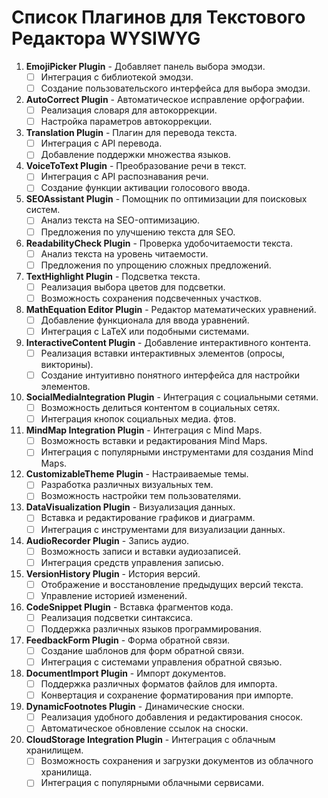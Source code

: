 # Список Плагинов для Текстового Редактора WYSIWYG


1. **EmojiPicker Plugin** - Добавляет панель выбора эмодзи.
    - [ ] Интеграция с библиотекой эмодзи.
    - [ ] Создание пользовательского интерфейса для выбора эмодзи.

2. **AutoCorrect Plugin** - Автоматическое исправление орфографии.
    - [ ] Реализация словаря для автокоррекции.
    - [ ] Настройка параметров автокоррекции.

3. **Translation Plugin** - Плагин для перевода текста.
    - [ ] Интеграция с API перевода.
    - [ ] Добавление поддержки множества языков.

4. **VoiceToText Plugin** - Преобразование речи в текст.
    - [ ] Интеграция с API распознавания речи.
    - [ ] Создание функции активации голосового ввода.

5. **SEOAssistant Plugin** - Помощник по оптимизации для поисковых систем.
    - [ ] Анализ текста на SEO-оптимизацию.
    - [ ] Предложения по улучшению текста для SEO.

6. **ReadabilityCheck Plugin** - Проверка удобочитаемости текста.
    - [ ] Анализ текста на уровень читаемости.
    - [ ] Предложения по упрощению сложных предложений.

7. **TextHighlight Plugin** - Подсветка текста.
    - [ ] Реализация выбора цветов для подсветки.
    - [ ] Возможность сохранения подсвеченных участков.

8. **MathEquation Editor Plugin** - Редактор математических уравнений.
   - [ ] Добавление функционала для ввода уравнений.
   - [ ] Интеграция с LaTeX или подобными системами.

9. **InteractiveContent Plugin** - Добавление интерактивного контента.
   - [ ] Реализация вставки интерактивных элементов (опросы, викторины).
   - [ ] Создание интуитивно понятного интерфейса для настройки элементов.

10. **SocialMediaIntegration Plugin** - Интеграция с социальными сетями.
    - [ ] Возможность делиться контентом в социальных сетях.
    - [ ] Интеграция кнопок социальных медиа. фтов.

11. **MindMap Integration Plugin** - Интеграция с Mind Maps.
    - [ ] Возможность вставки и редактирования Mind Maps.
    - [ ] Интеграция с популярными инструментами для создания Mind Maps.

12. **CustomizableTheme Plugin** - Настраиваемые темы.
    - [ ] Разработка различных визуальных тем.
    - [ ] Возможность настройки тем пользователями.

13. **DataVisualization Plugin** - Визуализация данных.
    - [ ] Вставка и редактирование графиков и диаграмм.
    - [ ] Интеграция с инструментами для визуализации данных.

14. **AudioRecorder Plugin** - Запись аудио.
    - [ ] Возможность записи и вставки аудиозаписей.
    - [ ] Интеграция средств управления записью.

15. **VersionHistory Plugin** - История версий.
    - [ ] Отображение и восстановление предыдущих версий текста.
    - [ ] Управление историей изменений.

16. **CodeSnippet Plugin** - Вставка фрагментов кода.
    - [ ] Реализация подсветки синтаксиса.
    - [ ] Поддержка различных языков программирования.

17. **FeedbackForm Plugin** - Форма обратной связи.
    - [ ] Создание шаблонов для форм обратной связи.
    - [ ] Интеграция с системами управления обратной связью.

18. **DocumentImport Plugin** - Импорт документов.
    - [ ] Поддержка различных форматов файлов для импорта.
    - [ ] Конвертация и сохранение форматирования при импорте.

19. **DynamicFootnotes Plugin** - Динамические сноски.
    - [ ] Реализация удобного добавления и редактирования сносок.
    - [ ] Автоматическое обновление ссылок на сноски.

20. **CloudStorage Integration Plugin** - Интеграция с облачным хранилищем.
    - [ ] Возможность сохранения и загрузки документов из облачного хранилища.
    - [ ] Интеграция с популярными облачными сервисами.
